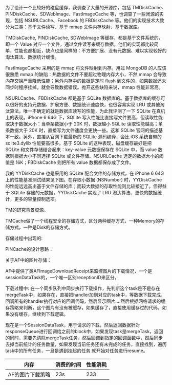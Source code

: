 
为了设计一个比较好的磁盘缓存，我调查了大量的开源库，包括 TMDiskCache、PINDiskCache、SDWebImage、FastImageCache 等，也调查了一些闭源的实现，包括 NSURLCache、Facebook 的 FBDiskCache 等。他们的实现技术大致分为三类：基于文件读写、基于 mmap 文件内存映射、基于数据库。

TMDiskCache, PINDiskCache, SDWebImage 等缓存，都是基于文件系统的，即一个 Value 对应一个文件，通过文件读写来缓存数据。他们的实现都比较简单，性能也都相近，缺点也是同样的：不方便扩展、没有元数据、难以实现较好的淘汰算法、数据统计缓慢。

FastImageCache 采用的是 mmap 将文件映射到内存。用过 MongoDB 的人应该很熟悉 mmap 的缺陷：热数据的文件不要超过物理内存大小，不然 mmap 会导致内存交换严重降低性能；另外内存中的数据是定时 flush 到文件的，如果数据还未同步时程序挂掉，就会导致数据错误。抛开这些缺陷来说，mmap 性能非常高。

NSURLCache、FBDiskCache 都是基于 SQLite 数据库的。基于数据库的缓存可以很好的支持元数据、扩展方便、数据统计速度快，也很容易实现 LRU 或其他淘汰算法，唯一不确定的就是数据库读写的性能，为此我评测了一下 SQLite 在真机上的表现。iPhone 6 64G 下，SQLite 写入性能比直接写文件要高，但读取性能取决于数据大小：当单条数据小于 20K 时，数据越小 SQLite 读取性能越高；单条数据大于 20K 时，直接写为文件速度会更快一些。这和 SQLite 官网的描述基本一致。另外，直接从官网下载最新的 SQLite 源码编译，会比 iOS 系统自带的 sqlite3.dylib 性能要高很多。基于 SQLite 的这种表现，磁盘缓存最好是把 SQLite 和文件存储结合起来：key-value 元数据保存在 SQLite 中，而 value 数据则根据大小不同选择 SQLite 或文件存储。NSURLCache 选定的数据大小的阈值是 16K；FBDiskCache 则把所有 value 数据都保存成了文件。

我的 YYDiskCache 也是采用的 SQLite 配合文件的存储方式，在 iPhone 6 64G 上的性能基准测试结果见下图。在存取小数据 (NSNumber) 时，YYDiskCache 的性能远远高出基于文件存储的库；而较大数据的存取性能则比较接近了。但得益于 SQLite 存储的元数据，YYDiskCache 实现了 LRU 淘汰算法、更快的数据统计，更多的容量控制选项。


TM的研究背景资源。

TMCache做了一个线程安全的存储方式，区分两种缓存方式，一种Memory的存储方式，一种是Disk的存储方式。


存储过程中出现的:

PINCache的设计思路：

关于AF中的图片存储：

AF中提供了类AFImageDownloadReceipt来监控图片的下载情况，一个是sessionDataTask的，一个唯一区别receptionID来区分，

下载过程中:
在一个同步队列中同步执行下载操作，先判断这个task是不是存在mergeTask中，如果存在，直接把handler加到对应的task中，等数据下载完成，回调所有的handler执行对应的回调代码，然后显示图片....然后根据网络请求的缓存策略来判断，这个图片有没有被缓存，如果缓存了，直接使用缓存过的代码，如果没有缓存，继续到下载逻辑。

现在是一个SessionDataTask，用于请求的下载，然后返回数据针对responseQueue进行回调给之前的block中，如果发现task是mergeTask，返回的同时，需要先清除mergeTask任务，然后回调到指定的回调函数中，然后同步去掉当前统计的任务数量，如果发现当前任务还有未完成的任务，直接找到，遍历task中的所有任务，一旦是遇到挂起的任务 就开始对任务进行resume。


| 内存 | 消费的时间| 性能消耗
|--------|--------|--------|
|   AF的图片下载策略     |   23s     |  233 |


